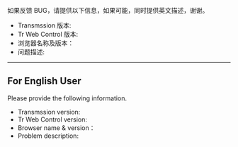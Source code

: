 如果反馈 BUG，请提供以下信息，如果可能，同时提供英文描述，谢谢。

- Transmssion 版本:
- Tr Web Control 版本:
- 浏览器名称及版本：
- 问题描述:

---

## For English User

Please provide the following information.

- Transmssion version:
- Tr Web Control version:
- Browser name & version：
- Problem description:
